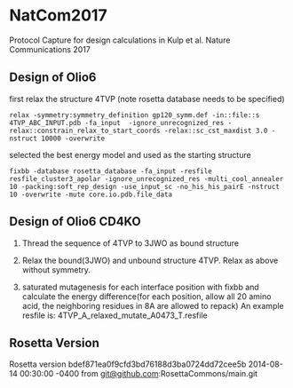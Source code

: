 # NatCom2017
Protocol Capture for design calculations in Kulp et al. Nature Communications 2017

## Design of Olio6 ##
first relax the structure 4TVP (note rosetta database needs to be specified)

  `relax -symmetry:symmetry_definition gp120_symm.def -in::file::s  4TVP_ABC_INPUT.pdb -fa_input  -ignore_unrecognized_res -relax::constrain_relax_to_start_coords -relax::sc_cst_maxdist 3.0 -nstruct 10000 -overwrite` 

selected the best energy model and used as the starting structure 

  `fixbb -database rosetta_database -fa_input -resfile resfile_cluster3_apolar -ignore_unrecognized_res -multi_cool_annealer 10 -packing:soft_rep_design -use_input_sc -no_his_his_pairE -nstruct 10 -overwrite -mute core.io.pdb.file_data`

## Design of Olio6 CD4KO ##

1) Thread the sequence of 4TVP to 3JWO as bound structure

2) Relax the bound(3JWO) and unbound structure 4TVP. Relax as above without symmetry.

3) saturated mutagenesis for each interface position with fixbb and calculate the energy difference(for each position, allow all 20 amino acid, the neighboring residues in 8A are allowed to repack)
An example resfile is: 4TVP_A_relaxed_mutate_A0473_T.resfile

## Rosetta Version ##
Rosetta version bdef871ea0f9cfd3bd76188d3ba0724dd72cee5b 2014-08-14 00:30:00 -0400 from git@github.com:RosettaCommons/main.git


